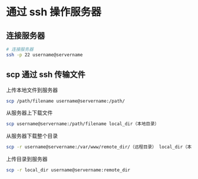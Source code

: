 # 通过 ssh 操作服务器

## 连接服务器

```sh
# 连接服务器
ssh -p 22 username@servername
```

## scp 通过 ssh 传输文件

上传本地文件到服务器

```sh
scp /path/filename username@servername:/path/
```

从服务器上下载文件

```sh
scp username@servername:/path/filename local_dir（本地目录）
```

从服务器下载整个目录

```sh
scp -r username@servername:/var/www/remote_dir/（远程目录） local_dir（本地目录）
```

上传目录到服务器

```sh
scp -r local_dir username@servername:remote_dir
```
